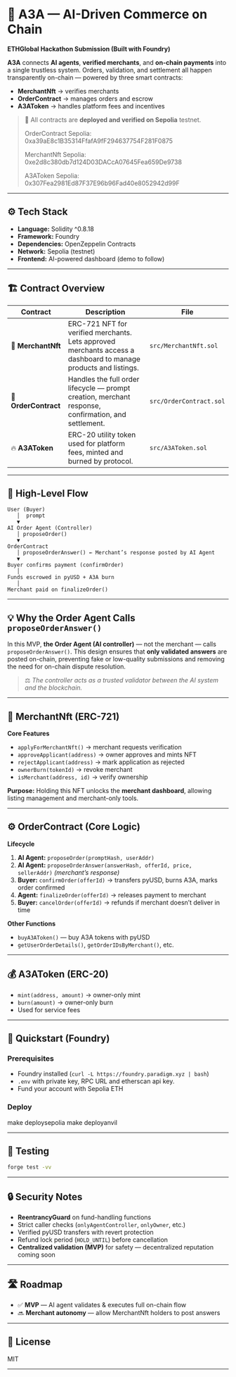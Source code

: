 # 🧠 A3A — AI-Driven Commerce on Chain

**ETHGlobal Hackathon Submission (Built with Foundry)**

**A3A** connects **AI agents**, **verified merchants**, and **on-chain payments** into a single trustless system.
Orders, validation, and settlement all happen transparently on-chain — powered by three smart contracts:

* **MerchantNft** → verifies merchants
* **OrderContract** → manages orders and escrow
* **A3AToken** → handles platform fees and incentives

> 🧩 All contracts are **deployed and verified on Sepolia** testnet.
>
> OrderContract Sepolia:  0xa39aE8c1B35314FfafA9fF294637754F281F0875
>
> MerchantNft Sepolia: 0xe2d8c380db7d124D03DACcA07645Fea659De9738
>
> A3AToken Sepolia: 0x307Fea2981Ed87F37E96b96Fad40e8052942d99F

---

## ⚙️ Tech Stack

* **Language:** Solidity ^0.8.18
* **Framework:** Foundry
* **Dependencies:** OpenZeppelin Contracts
* **Network:** Sepolia (testnet)
* **Frontend:** AI-powered dashboard (demo to follow)

---

## 🏗️ Contract Overview

| Contract             | Description                                                                                                     | File                    |
| -------------------- | --------------------------------------------------------------------------------------------------------------- | ----------------------- |
| 🪪 **MerchantNft**   | ERC-721 NFT for verified merchants. Lets approved merchants access a dashboard to manage products and listings. | `src/MerchantNft.sol`   |
| 🧾 **OrderContract** | Handles the full order lifecycle — prompt creation, merchant response, confirmation, and settlement.            | `src/OrderContract.sol` |
| 🔥 **A3AToken**      | ERC-20 utility token used for platform fees, minted and burned by protocol.                                     | `src/A3AToken.sol`      |

---

## 🔁 High-Level Flow

```
User (Buyer)
   │  prompt
   ▼
AI Order Agent (Controller)
   │ proposeOrder()
   ▼
OrderContract
   │ proposeOrderAnswer() ← Merchant’s response posted by AI Agent
   ▼
Buyer confirms payment (confirmOrder)
   │
Funds escrowed in pyUSD + A3A burn
   │
Merchant paid on finalizeOrder()
```

---

## 💡 Why the Order Agent Calls `proposeOrderAnswer()`

In this MVP, **the Order Agent (AI controller)** — not the merchant — calls `proposeOrderAnswer()`.
This design ensures that **only validated answers** are posted on-chain, preventing fake or low-quality submissions and removing the need for on-chain dispute resolution.

> ⚖️ *The controller acts as a trusted validator between the AI system and the blockchain.*

---

## 🧩 MerchantNft (ERC-721)

**Core Features**

* `applyForMerchantNft()` → merchant requests verification
* `approveApplicant(address)` → owner approves and mints NFT
* `rejectApplicant(address)` → mark application as rejected
* `ownerBurn(tokenId)` → revoke merchant
* `isMerchant(address, id)` → verify ownership

**Purpose:**
Holding this NFT unlocks the **merchant dashboard**, allowing listing management and merchant-only tools.

---

## ⚙️ OrderContract (Core Logic)

**Lifecycle**

1. **AI Agent:** `proposeOrder(promptHash, userAddr)`
2. **AI Agent:** `proposeOrderAnswer(answerHash, offerId, price, sellerAddr)` *(merchant’s response)*
3. **Buyer:** `confirmOrder(offerId)` → transfers pyUSD, burns A3A, marks order confirmed
4. **Agent:** `finalizeOrder(offerId)` → releases payment to merchant
5. **Buyer:** `cancelOrder(offerId)` → refunds if merchant doesn’t deliver in time

**Other Functions**

* `buyA3AToken()` — buy A3A tokens with pyUSD
* `getUserOrderDetails()`, `getOrderIDsByMerchant()`, etc.

---

## 💰 A3AToken (ERC-20)

* `mint(address, amount)` → owner-only mint
* `burn(amount)` → owner-only burn
* Used for service fees

---

## 🧠 Quickstart (Foundry)

### Prerequisites

* Foundry installed (`curl -L https://foundry.paradigm.xyz | bash`)
* `.env` with private key, RPC URL and etherscan api key.
* Fund your account with Sepolia ETH

### Deploy

make deploysepolia
make deployanvil

---

## 🧪 Testing

```bash
forge test -vv
```
---

## 🔒 Security Notes

* **ReentrancyGuard** on fund-handling functions
* Strict caller checks (`onlyAgentController`, `onlyOwner`, etc.)
* Verified pyUSD transfers with revert protection
* Refund lock period (`HOLD_UNTIL`) before cancellation
* **Centralized validation (MVP)** for safety — decentralized reputation coming soon

---

## 🛣️ Roadmap

* ✅ **MVP** — AI agent validates & executes full on-chain flow
* 🔜 **Merchant autonomy** — allow MerchantNft holders to post answers

---

## 📄 License

MIT

---
